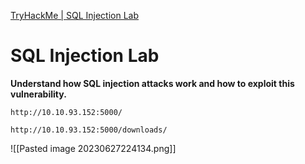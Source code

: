 [TryHackMe | SQL Injection Lab](https://tryhackme.com/room/sqlilab)

# SQL Injection Lab

**Understand how SQL injection attacks work and how to exploit this vulnerability.**

```
http://10.10.93.152:5000/
```

```
http://10.10.93.152:5000/downloads/
```

![[Pasted image 20230627224134.png]]

